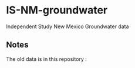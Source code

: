 # IS-NM-groundwater
Independent Study New Mexico Groundwater data

## Notes
The old data is in this repository :
